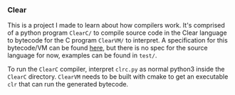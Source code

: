 ### Clear

This is a project I made to learn about how compilers work. It's comprised of a python program `ClearC/`
to compile source code in the Clear language to bytecode for the C program `ClearVM/` to interpret. A
specification for this bytecode/VM can be found [here](ClearVM/SPEC.md), but there is no spec for
the source language for now, examples can be found in `test/`.

To run the `ClearC` compiler, interpret `clrc.py` as normal python3 inside the `ClearC` directory.
`ClearVM` needs to be built with cmake to get an executable `clr` that can run the generated
bytecode.
